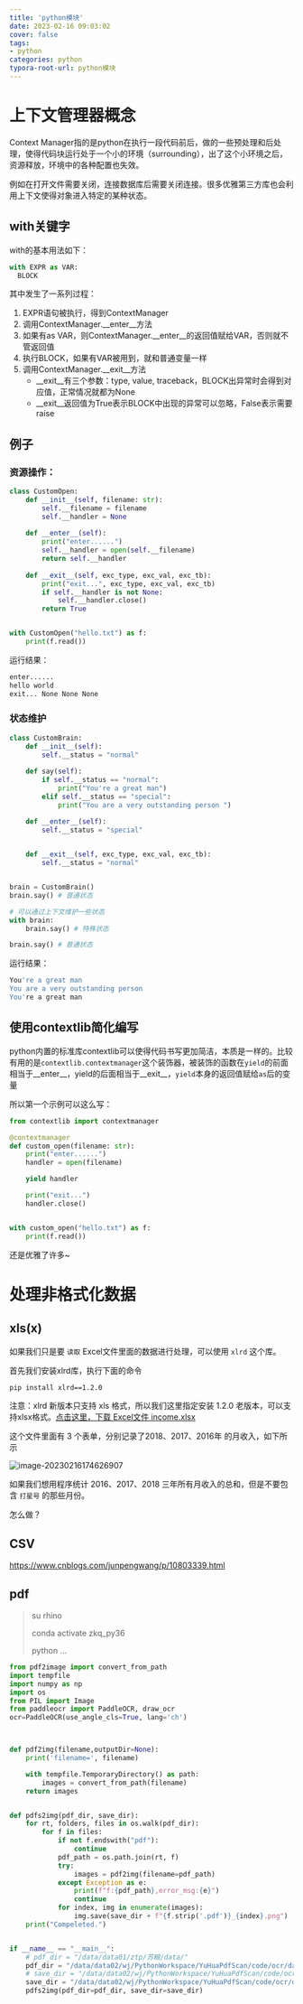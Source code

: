```yaml
---
title: 'python模块'
date: 2023-02-16 09:03:02
cover: false
tags:
- python
categories: python
typora-root-url: python模块
---
```


# 上下文管理器概念

Context Manager指的是python在执行一段代码前后，做的一些预处理和后处理，使得代码块运行处于一个小的环境（surrounding），出了这个小环境之后，资源释放，环境中的各种配置也失效。

例如在打开文件需要关闭，连接数据库后需要关闭连接。很多优雅第三方库也会利用上下文使得对象进入特定的某种状态。

##  with关键字

with的基本用法如下：

```python
with EXPR as VAR:
  BLOCK
```

其中发生了一系列过程：

1. EXPR语句被执行，得到ContextManager
2. 调用ContextManager.__enter__方法
3. 如果有as VAR，则ContextManager.__enter__的返回值赋给VAR，否则就不管返回值
4. 执行BLOCK，如果有VAR被用到，就和普通变量一样
5. 调用ContextManager.__exit__方法
   - __exit__有三个参数：type, value, traceback，BLOCK出异常时会得到对应值，正常情况就都为None
   - __exit__返回值为True表示BLOCK中出现的异常可以忽略，False表示需要raise

##  例子

###  资源操作：

```python
class CustomOpen:
    def __init__(self, filename: str):
        self.__filename = filename
        self.__handler = None
    
    def __enter__(self):
        print("enter......")
        self.__handler = open(self.__filename)
        return self.__handler
    
    def __exit__(self, exc_type, exc_val, exc_tb):
        print("exit...", exc_type, exc_val, exc_tb)
        if self.__handler is not None:
            self.__handler.close()
        return True


with CustomOpen("hello.txt") as f:
    print(f.read())
```

运行结果：

```bash
enter......
hello world
exit... None None None
```

### 状态维护

```python
class CustomBrain:
    def __init__(self):
        self.__status = "normal"
    
    def say(self):
        if self.__status == "normal":
            print("You're a great man")
        elif self.__status == "special":
            print("You are a very outstanding person ")

    def __enter__(self):
        self.__status = "special"

    
    def __exit__(self, exc_type, exc_val, exc_tb):
        self.__status = "normal"


brain = CustomBrain()
brain.say() # 普通状态

# 可以通过上下文维护一些状态
with brain:
    brain.say() # 特殊状态

brain.say() # 普通状态
```

运行结果：

```bash
You're a great man
You are a very outstanding person
You're a great man
```

##  使用contextlib简化编写

python内置的标准库contextlib可以使得代码书写更加简洁，本质是一样的。比较有用的是`contextlib.contextmanager`这个装饰器，被装饰的函数在`yield`的前面相当于__enter__，yield的后面相当于__exit__，`yield`本身的返回值赋给`as`后的变量

所以第一个示例可以这么写：

```python
from contextlib import contextmanager

@contextmanager
def custom_open(filename: str):
    print("enter......")
    handler = open(filename)

    yield handler

    print("exit...")
    handler.close()


with custom_open("hello.txt") as f:
    print(f.read())
```

还是优雅了许多~

# 处理非格式化数据

## xls(x)

如果我们只是要 `读取` Excel文件里面的数据进行处理，可以使用 `xlrd` 这个库。

首先我们安装xlrd库，执行下面的命令

```bash
pip install xlrd==1.2.0
```

注意：xlrd 新版本只支持 xls 格式，所以我们这里指定安装 1.2.0 老版本，可以支持xlsx格式。[点击这里，下载 Excel文件 income.xlsx](https://cdn2.byhy.net/files/py/income.xlsx)

这个文件里面有 3 个表单，分别记录了2018、2017、2016年 的月收入，如下所示

![image-20230216174626907](image-20230216174626907.png)

如果我们想用程序统计 2016、2017、2018 三年所有月收入的总和，但是不要包含 `打星号` 的那些月份。

怎么做？



## CSV

https://www.cnblogs.com/junpengwang/p/10803339.html



## pdf

> su rhino
>
> conda activate zkq_py36
>
> python ...

```python
from pdf2image import convert_from_path
import tempfile
import numpy as np
import os
from PIL import Image
from paddleocr import PaddleOCR, draw_ocr
ocr=PaddleOCR(use_angle_cls=True, lang='ch')



def pdf2img(filename,outputDir=None):
    print('filename=', filename)

    with tempfile.TemporaryDirectory() as path:
        images = convert_from_path(filename)
    return images


def pdfs2img(pdf_dir, save_dir):
    for rt, folders, files in os.walk(pdf_dir):
        for f in files:
            if not f.endswith("pdf"):
                continue
            pdf_path = os.path.join(rt, f)
            try:
                images = pdf2img(filename=pdf_path)
            except Exception as e:
                print(f"f:{pdf_path},error_msg:{e}")
                continue
            for index, img in enumerate(images):
                img.save(save_dir + f"{f.strip('.pdf')}_{index}.png")
    print("Compeleted.")


if __name__ == "__main__":
    # pdf_dir = "/data/data01/ztp/苏粮/data/"
    pdf_dir = "/data/data02/wj/PythonWorkspace/YuHuaPdfScan/code/ocr/data/stamp/I/"
    # save_dir = "/data/data02/wj/PythonWorkspace/YuHuaPdfScan/code/ocr/src/suliang_pdf2imgs/"
    save_dir = "/data/data02/wj/PythonWorkspace/YuHuaPdfScan/code/ocr/data/stamp/res/I/"
    pdfs2img(pdf_dir=pdf_dir, save_dir=save_dir)


```

